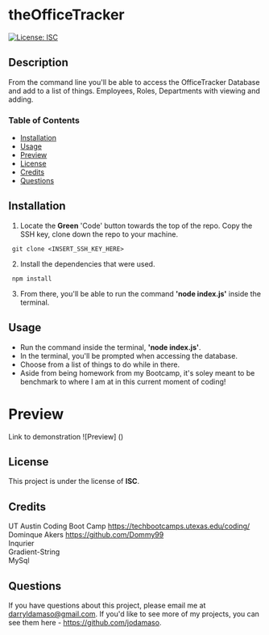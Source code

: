 # theOfficeTracker
[![License: ISC](https://img.shields.io/badge/License-ISC-blue.svg)](https://opensource.org/licenses/ISC)

## Description
From the command line you'll be able to access the OfficeTracker Database and add to a list of things. Employees, Roles, Departments with viewing and adding. 

### Table of Contents 
 - [Installation](#installation)
 - [Usage](#usage)
 - [Preview](#preview)
 - [License](#license)
 - [Credits](#credits)
 - [Questions](#questions)

 ## Installation 
 1. Locate the **Green** 'Code' button towards the top of the repo. Copy the SSH key, clone down the repo to your machine.
 ```
  git clone <INSERT_SSH_KEY_HERE> 
  ```
 2. Install the dependencies that were used.
 ```
  npm install
 ```
 3. From there, you'll be able to run the command **'node index.js'** inside the terminal. 

 ## Usage 
  - Run the command inside the terminal, **'node index.js'**.
  - In the terminal, you'll be prompted when accessing the database.
  - Choose from a list of things to do while in there.
  - Aside from being homework from my Bootcamp, it's soley meant to be benchmark to where I am at in this current moment of coding!

  # Preview
  Link to demonstration
![Preview] ()

  ## License 
This project is under the license of **ISC**.

## Credits
UT Austin Coding Boot Camp https://techbootcamps.utexas.edu/coding/ <br>
Dominque Akers https://github.com/Dommy99 <br>
Inqurier <br>
Gradient-String <br>
MySql <br>


## Questions
If you have questions about this project, please email me at darryldamaso@gmail.com. If you'd like to see more of my projects, you can see them here - https://github.com/jodamaso.